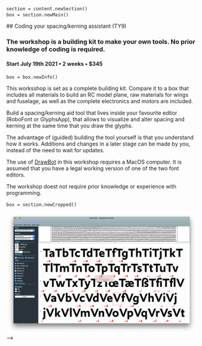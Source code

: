 <!-- TY9 -->

~~~
section = content.newSection()
box = section.newMain()
~~~
<a name="TY9"/>
## Coding your spacing/kerning assistant <span class="wcode">(TY9)</span>

### The workshop is a building kit to make your own tools. No prior knowledge of coding is required.

#### Start July 19<span class="sup">th</span> 2021 • 2 weeks • $345

~~~
box = box.newInfo()
~~~

This worksshop is set as a complete building kit. Compare it to a box that includes all materials to build an RC model plane, raw materials for wings and fuselage, as well as the complete electronics and motors are included. 

Build a spacing/kerning aid tool that lives inside your favourite editor (RoboFont or GlyphsApp), that allows to visualize and alter spacing and kerning at the same time that you draw the glyphs. 

The advantage of (guided) building the tool yourself is that you understand how it works. Additions and changes in a later stage can be made by you, instead of the need to wait for updates. 

The use of <a href="http://drawbot.com" target="external">DrawBot</a> in this workshop requires a MacOS computer.
It is assumed that you have a legal working version of one of the two font editors.

The workshop doest not require prior knowledge or experience with programming.

~~~
box = section.newCropped()
~~~

![cover y=center](images/TCTool01.png)
-->


